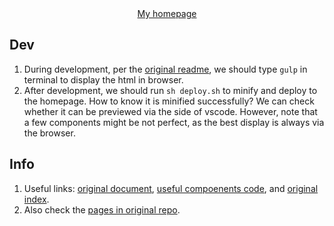 <div align="center">
    <a href="https://realliyifei.github.io">My homepage</a>
</div>

## Dev

1. During development, per the [original readme](neuromorphism-README.md), we should type `gulp` in terminal to display the html in browser.
2. After development, we should run `sh deploy.sh` to minify and deploy to the homepage. How to know it is minified successfully? We can check whether it can be previewed via the side of vscode. However, note that a few components might be not perfect, as the best display is always via the browser.

## Info 

1. Useful links: [original document](https://themesberg.com/docs/neumorphism-ui/getting-started/quick-start/), [useful compoenents code](https://themesberg.com/docs/neumorphism-ui/components/accordions/), and [original index](https://github.com/themesberg/neumorphism-ui-bootstrap/blob/master/src/index.html).
2. Also check the [pages in original repo](./src/html/pages).
